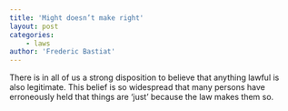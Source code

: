 ```yaml
---
title: 'Might doesn’t make right'
layout: post
categories:
    - laws
author: 'Frederic Bastiat'
---
```


There is in all of us a strong disposition to believe that anything lawful is also legitimate. This belief is so widespread that many persons have erroneously held that things are ‘just’ because the law makes them so.